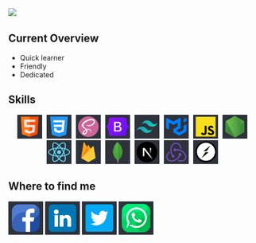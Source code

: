 <img src='./images/banner/banner.png'>

<h2>Current Overview</h2>

 <ul>
  <li>Quick learner</li> 
  <li>Friendly</li> 
  <li>Dedicated</li> 
</ul>

<h2>Skills</h2>

<p align="center">
      <img src='./images/HTML.png'  width="50px" style="padding-right: 5px;"   alt='html' title='HTML'>
      <img src="./images/css.png"  width="50px" alt='css' style="padding-right: 5px;"   title='CSS' />
      <img src="./images/sass.png"  width="50px"  style="padding-right: 5px;"  alt='sass' title='SASS'/>
      <img src="./images/bootstrap.png" width="50px"  style="padding-right: 5px;"   alt='bootstrap' title='BootStrap' />
      <img src="./images/tailwind.png" width="50px"  style="padding-right: 5px;"   alt='tailwind css' title='Tailwind CSS'/>
      <img src="./images/mui.png" width="50px"  style="padding-right: 5px;"   alt='material ui' title='Material UI' />
      <img src="./images/js.png"  width="50px"  style="padding-right: 5px;"  alt='js' title='JavaScript'/>
      <img src="./images/node.png" width="50px"  style="padding-right: 5px;"   alt='node js' title='Node JS'/>
      <img src="./images/react.png" width="50px"  style="padding-right: 5px;"   alt='react js' title='React JS' />
      <img src="./images/firebase.png" width="50px"  style="padding-right: 5px;"   alt='firebase' title='Firebase' />
      <img src="./images/mongo.png"  width="50px" style="padding-right: 5px;"   alt='mongodb' title='MongoDB'/>
      <img src="./images/nextjs.png"  width="50px" style="padding-right: 5px;"   alt='nextJs' title='NextJS'/>
      <img src="./images/redux.png"  width="50px" style="padding-right: 5px;"   alt='redux' title='Redux'/>
      <img src="./images/socketIo.png"  width="50px"  style="padding-right: 5px;"  alt='redux' title='SocketIO'/>
      
      
</p>

<h2>Where to find me</h2>
<a href="https://www.facebook.com/rej0yanislam/"><img src="./images/banner/fb.png" "   width="70px" alt="facebook"></a>
<a href="https://www.linkedin.com/in/rej0yanislam/"><img src="./images/banner/linkedin.png"   width="70px" alt="linkedIn"></a>
<a href="https://twitter.com/rej0yanislam"><img src="./images/banner/twitter.png"  width="70px" alt="twitter"></a>
<a href="tel:+8801568816822"><img src="./images/banner/whatsapp.png"  width="70px" alt="whatsApp"></a>

</div>
